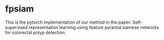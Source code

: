 # fpsiam
This is the pytorch implementation of our method in the paper: Self-supervised representation learning using feature pyramid siamese networks for colorectal polyp detection.
